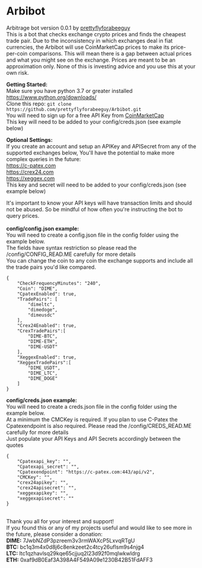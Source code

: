 # Arbibot
Arbitrage bot version 0.0.1 by <a href=https://github.com/prettyflyforabeeguy>prettyflyforabeeguy<a/><br>
This is a bot that checks exchange crypto prices and finds the cheapest trade pair.
Due to the inconsistency in which exchanges deal in fiat currencies, the Arbibot will use CoinMarketCap prices to make its price-per-coin comparisons.
This will mean there is a gap between actual prices and what you might see on the exchange.  Prices are meant to be an approximation only.
None of this is investing advice and you use this at your own risk.

<b>Getting Started:</b><br>
Make sure you have python 3.7 or greater installed <a href=https://www.python.org/downloads/>https://www.python.org/downloads/</a><br>
Clone this repo: ```git clone https://github.com/prettyflyforabeeguy/Arbibot.git ```
<br>
You will need to sign up for a free API Key from <a href=https://coinmarketcap.com/api/>CoinMarketCap</a><br>
This key will need to be added to your config/creds.json (see example below)<br>

<b>Optional Settings:</b><br>
If you create an account and setup an APIKey and APISecret from any of the supported exchanges below, You'll have the potential to make more complex queries in the future:   <br>
<a href=https://c-patex.com>https://c-patex.com</a><br>
<a href=https://crex24.com>https://crex24.com</a><br>
<a href=https://xeggex.com/>https://xeggex.com</a><br>
This key and secret will need to be added to your config/creds.json (see example below)<br>

It's important to know your API keys will have transaction limits and should not be abused.  So be mindful of how often you're instructing the bot to query prices.<br>
<br>
<b>config/config.json example:</b><br>
You will need to create a config.json file in the config folder using the example below.<br>
The fields have syntax restriction so please read the /config/CONFIG_READ.ME carefully for more details<br>
You can change the coin to any coin the exchange supports and include all the trade pairs you'd like compared.<br>
```
{
    "CheckFrequencyMinutes": "240",
    "Coin": "DIME",
    "CpatexEnabled": true,
    "TradePairs": [
        "dimeltc",
        "dimedoge",
        "dimeusdc"
    ],
    "Crex24Enabled": true,
    "CrexTradePairs":[
        "DIME-BTC",
        "DIME-ETH",
        "DIME-USDT"
    ],
    "XeggexEnabled": true,
    "XeggexTradePairs":[
        "DIME_USDT",
        "DIME_LTC",
        "DIME_DOGE"
    ]
}
```

<b>config/creds.json example:</b><br>
You will need to create a creds.json file in the config folder using the example below.<br>
At a minimum the CMCKey is required.  If you plan to use C-Patex the Cpatexendpoint is also required.
Please read the /config/CREDS_READ.ME carefully for more details<br>
Just populate your API Keys and API Secrets accordingly between the quotes<br>
```
{
    "Cpatexapi_key": "",
    "Cpatexapi_secret": "",
    "Cpatexendpoint": "https://c-patex.com:443/api/v2",
    "CMCKey": "",
    "crex24apikey": "",
    "crex24apisecret": "",
    "xeggexapikey": "",
    "xeggexapisecret": ""
}
```
<br>
Thank you all for your interest and support!<br>
If you found this or any of my projects useful and would like to see more in the future, please consider a donation:<br>
<b>DIME:</b> 7JwbNZdP3pzreem3v3rmWAXcP5LxvqRTgU <br>
<b>BTC:</b> bc1q3m4x0d8j6c8enkzeet2c4tcy26uflsm9s4njg4 <br>
<b>LTC:</b> ltc1qzhavlsq29kqe65cjjuq2l23d92f0mqlwkwldrg <br>
<b>ETH:</b> 0xaf9dB0Eaf3A398A4F549A09e1230B42B51FdAFF3 <br>

